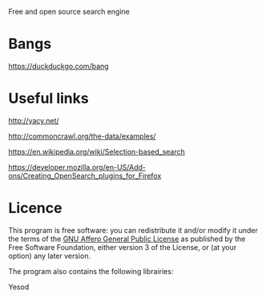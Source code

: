 Free and open source search engine

# Bangs

https://duckduckgo.com/bang

# Useful links

http://yacy.net/

http://commoncrawl.org/the-data/examples/

https://en.wikipedia.org/wiki/Selection-based_search

https://developer.mozilla.org/en-US/Add-ons/Creating_OpenSearch_plugins_for_Firefox

# Licence

This program is free software: you can redistribute it and/or modify
    it under the terms of the [GNU Affero General Public License](https://www.gnu.org/licenses/agpl-3.0.html) as
    published by the Free Software Foundation, either version 3 of the
    License, or (at your option) any later version.

The program also contains the following librairies:

Yesod